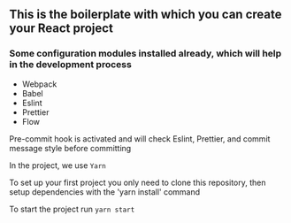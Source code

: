 ## This is the boilerplate with which you can create your React project

### Some configuration modules installed already, which will help in the development process

-   Webpack
-   Babel
-   Eslint
-   Prettier
-   Flow

Pre-commit hook is activated and will check Eslint, Prettier, and commit message style before committing

In the project, we use `Yarn`

To set up your first project you only need to clone this repository, then setup dependencies with the 'yarn install' command

To start the project run `yarn start`
